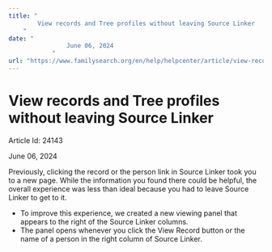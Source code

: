 ```yaml
---
title: "
        View records and Tree profiles without leaving Source Linker
    "
date: "
                June 06, 2024
            "
url: "https://www.familysearch.org/en/help/helpcenter/article/view-records-and-tree-profiles-without-leaving-source-linker"
---
```





# View records and Tree profiles without leaving Source Linker



Article Id: 24143

June 06, 2024

















Previously, clicking the record or the person link in Source Linker took you to a new page. While the information you found there could be helpful, the overall experience was less than ideal because you had to leave Source Linker to get to it.   


 * To improve this experience, we created a new viewing panel that appears to the right of the Source Linker columns.
* The panel opens whenever you click the View Record button or the name of a person in the right column of Source Linker.










